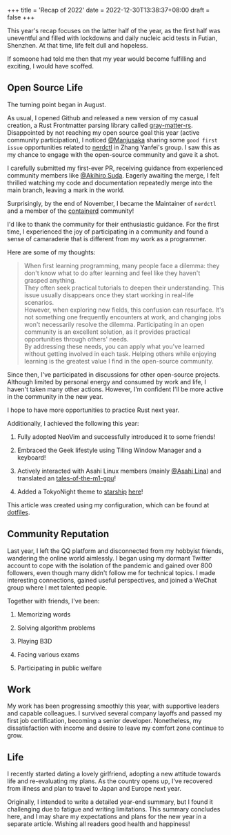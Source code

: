 +++
title = 'Recap of 2022'
date = 2022-12-30T13:38:37+08:00
draft = false
+++

This year's recap focuses on the latter half of the year, as the first half was uneventful and filled with lockdowns and daily nucleic acid tests in Futian, Shenzhen. At that time, life felt dull and hopeless.

If someone had told me then that my year would become fulfilling and exciting, I would have scoffed.

##  Open Source Life 

The turning point began in August.

As usual, I opened Github and released a new version of my casual creation, a Rust Frontmatter parsing library called [gray-matter-rs](https://github.com/the-alchemists-of-arland/gray-matter-rs). Disappointed by not reaching my open source goal this year (active community participation), I noticed [@Manjusaka](https://twitter.com/Manjusaka_Lee) sharing some `good first issue` opportunities related to [nerdctl](https://github.com/containerd/nerdctl) in Zhang Yanfei's group. I saw this as my chance to engage with the open-source community and gave it a shot.

I carefully submitted my first-ever PR, receiving guidance from experienced community members like [@Akihiro Suda](https://twitter.com/_AkihiroSuda_). Eagerly awaiting the merge, I felt thrilled watching my code and documentation repeatedly merge into the main branch, leaving a mark in the world.

Surprisingly, by the end of November, I became the Maintainer of `nerdctl` and a member of the [containerd](https://containerd.io/) community!

I'd like to thank the community for their enthusiastic guidance. For the first time, I experienced the joy of participating in a community and found a sense of camaraderie that is different from my work as a programmer.

Here are some of my thoughts:

> When first learning programming, many people face a dilemma: they don't know what to do after learning and feel like they haven't grasped anything.&nbsp;<br>They often seek practical tutorials to deepen their understanding. This issue usually disappears once they start working in real-life scenarios.&nbsp;<br>However, when exploring new fields, this confusion can resurface. It's not something one frequently encounters at work, and changing jobs won't necessarily resolve the dilemma. Participating in an open community is an excellent solution, as it provides practical opportunities through others' needs.&nbsp;<br>By addressing these needs, you can apply what you've learned without getting involved in each task. Helping others while enjoying learning is the greatest value I find in the open-source community.

Since then, I've participated in discussions for other open-source projects. Although limited by personal energy and consumed by work and life, I haven't taken many other actions. However, I'm confident I'll be more active in the community in the new year.

I hope to have more opportunities to practice Rust next year.

Additionally, I achieved the following this year:

1. Fully adopted NeoVim and successfully introduced it to some friends! <br>

1. Embraced the Geek lifestyle using Tiling Window Manager and a keyboard!

1. Actively interacted with Asahi Linux members (mainly [@Asahi Lina](https://twitter.com/LinaAsahi)) and translated an [tales-of-the-m1-gpu](/post/773516f4-ec40-474e-9c9f-9f96398c9e3e)! <br>

1. Added a TokyoNight theme to [starship](https://github.com/starship/starship) [here](https://github.com/starship/starship/pull/4668)!

This article was created using my configuration, which can be found at [dotfiles](https://github.com/yuchanns/dotfiles).

##  Community Reputation

Last year, I left the QQ platform and disconnected from my hobbyist friends, wandering the online world aimlessly. I began using my dormant Twitter account to cope with the isolation of the pandemic and gained over 800 followers, even though many didn't follow me for technical topics. I made interesting connections, gained useful perspectives, and joined a WeChat group where I met talented people.

Together with friends, I've been:

1. Memorizing words <br>

1. Solving algorithm problems <br>

1. Playing B3D

1. Facing various exams <br>

1. Participating in public welfare

##  Work

My work has been progressing smoothly this year, with supportive leaders and capable colleagues. I survived several company layoffs and passed my first job certification, becoming a senior developer. Nonetheless, my dissatisfaction with income and desire to leave my comfort zone continue to grow.

##  Life

I recently started dating a lovely girlfriend, adopting a new attitude towards life and re-evaluating my plans. As the country opens up, I've recovered from illness and plan to travel to Japan and Europe next year.

Originally, I intended to write a detailed year-end summary, but I found it challenging due to fatigue and writing limitations. This summary concludes here, and I may share my expectations and plans for the new year in a separate article. Wishing all readers good health and happiness!


